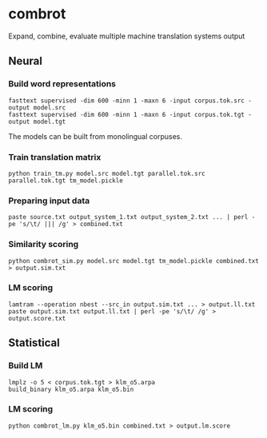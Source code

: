 # combrot
Expand, combine, evaluate multiple machine translation systems output

## Neural

### Build word representations

    fasttext supervised -dim 600 -minn 1 -maxn 6 -input corpus.tok.src -output model.src
    fasttext supervised -dim 600 -minn 1 -maxn 6 -input corpus.tok.tgt -output model.tgt

The models can be built from monolingual corpuses.

### Train translation matrix

    python train_tm.py model.src model.tgt parallel.tok.src parallel.tok.tgt tm_model.pickle

### Preparing input data

    paste source.txt output_system_1.txt output_system_2.txt ... | perl -pe 's/\t/ ||| /g' > combined.txt

### Similarity scoring

    python combrot_sim.py model.src model.tgt tm_model.pickle combined.txt > output.sim.txt

### LM scoring

    lamtram --operation nbest --src_in output.sim.txt ... > output.ll.txt
    paste output.sim.txt output.ll.txt | perl -pe 's/\t/ /g' > output.score.txt

## Statistical

### Build LM

    lmplz -o 5 < corpus.tok.tgt > klm_o5.arpa
    build_binary klm_o5.arpa klm_o5.bin

### LM scoring

    python combrot_lm.py klm_o5.bin combined.txt > output.lm.score
